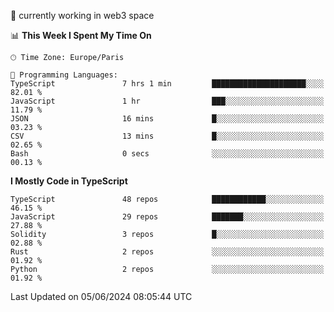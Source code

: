🔭 currently working in web3 space

<!--START_SECTION:waka-->
📊 **This Week I Spent My Time On** 

```text
🕑︎ Time Zone: Europe/Paris

💬 Programming Languages: 
TypeScript               7 hrs 1 min         █████████████████████░░░░   82.01 % 
JavaScript               1 hr                ███░░░░░░░░░░░░░░░░░░░░░░   11.79 % 
JSON                     16 mins             █░░░░░░░░░░░░░░░░░░░░░░░░   03.23 % 
CSV                      13 mins             █░░░░░░░░░░░░░░░░░░░░░░░░   02.65 % 
Bash                     0 secs              ░░░░░░░░░░░░░░░░░░░░░░░░░   00.13 % 
```

**I Mostly Code in TypeScript** 

```text
TypeScript               48 repos            ████████████░░░░░░░░░░░░░   46.15 % 
JavaScript               29 repos            ███████░░░░░░░░░░░░░░░░░░   27.88 % 
Solidity                 3 repos             █░░░░░░░░░░░░░░░░░░░░░░░░   02.88 % 
Rust                     2 repos             ░░░░░░░░░░░░░░░░░░░░░░░░░   01.92 % 
Python                   2 repos             ░░░░░░░░░░░░░░░░░░░░░░░░░   01.92 % 
```




 Last Updated on 05/06/2024 08:05:44 UTC
<!--END_SECTION:waka-->
